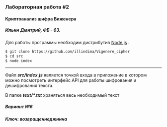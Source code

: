 ### Лабораторная работа #2
#### Криптоанализ шифра Виженера
##### Ильин Дмитрий, ФБ - 63.

Для работы программы необходим дистрибутив [Node.js](https://nodejs.org/en/download/) .

```sh
$ git clone https://github.com/illindima/Vigenere_cipher
$ cd src
$ node index
```
---
Файл ***src/index.js***  является точкой входа в приложение в котором можно посмотреть интерфейс API для работы шифрования и дешифрования текста.

В папке ***text/\*.txt*** храняться весь необходимый текст

##### Вариант №6
##### Ключ: возвращениеджинна
